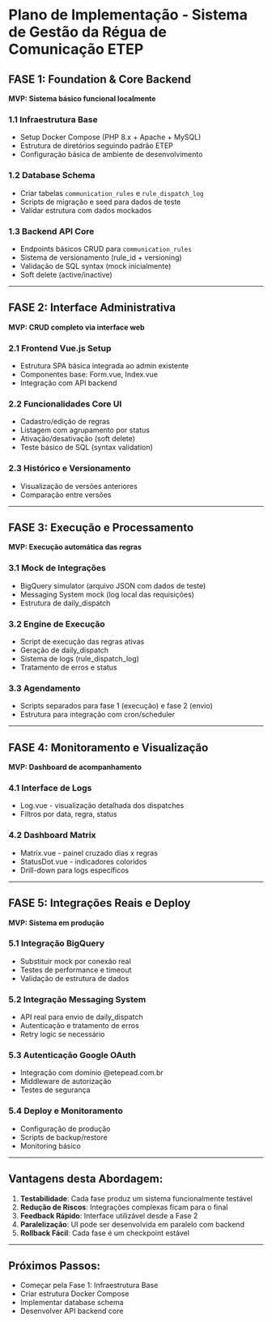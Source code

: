 # Plano de Implementação - Sistema de Gestão da Régua de Comunicação ETEP

## **FASE 1: Foundation & Core Backend**
**MVP: Sistema básico funcional localmente**

### 1.1 Infraestrutura Base
- Setup Docker Compose (PHP 8.x + Apache + MySQL)
- Estrutura de diretórios seguindo padrão ETEP
- Configuração básica de ambiente de desenvolvimento

### 1.2 Database Schema
- Criar tabelas `communication_rules` e `rule_dispatch_log`
- Scripts de migração e seed para dados de teste
- Validar estrutura com dados mockados

### 1.3 Backend API Core
- Endpoints básicos CRUD para `communication_rules`
- Sistema de versionamento (rule_id + versioning)
- Validação de SQL syntax (mock inicialmente)
- Soft delete (active/inactive)

---

## **FASE 2: Interface Administrativa**
**MVP: CRUD completo via interface web**

### 2.1 Frontend Vue.js Setup
- Estrutura SPA básica integrada ao admin existente
- Componentes base: Form.vue, Index.vue
- Integração com API backend

### 2.2 Funcionalidades Core UI
- Cadastro/edição de regras
- Listagem com agrupamento por status
- Ativação/desativação (soft delete)
- Teste básico de SQL (syntax validation)

### 2.3 Histórico e Versionamento
- Visualização de versões anteriores
- Comparação entre versões

---

## **FASE 3: Execução e Processamento**
**MVP: Execução automática das regras**

### 3.1 Mock de Integrações
- BigQuery simulator (arquivo JSON com dados de teste)
- Messaging System mock (log local das requisições)
- Estrutura de daily_dispatch

### 3.2 Engine de Execução
- Script de execução das regras ativas
- Geração de daily_dispatch
- Sistema de logs (rule_dispatch_log)
- Tratamento de erros e status

### 3.3 Agendamento
- Scripts separados para fase 1 (execução) e fase 2 (envio)
- Estrutura para integração com cron/scheduler

---

## **FASE 4: Monitoramento e Visualização**
**MVP: Dashboard de acompanhamento**

### 4.1 Interface de Logs
- Log.vue - visualização detalhada dos dispatches
- Filtros por data, regra, status

### 4.2 Dashboard Matrix
- Matrix.vue - painel cruzado dias x regras
- StatusDot.vue - indicadores coloridos
- Drill-down para logs específicos

---

## **FASE 5: Integrações Reais e Deploy**
**MVP: Sistema em produção**

### 5.1 Integração BigQuery
- Substituir mock por conexão real
- Testes de performance e timeout
- Validação de estrutura de dados

### 5.2 Integração Messaging System
- API real para envio de daily_dispatch
- Autenticação e tratamento de erros
- Retry logic se necessário

### 5.3 Autenticação Google OAuth
- Integração com domínio @etepead.com.br
- Middleware de autorização
- Testes de segurança

### 5.4 Deploy e Monitoramento
- Configuração de produção
- Scripts de backup/restore
- Monitoring básico

---

## **Vantagens desta Abordagem:**

1. **Testabilidade**: Cada fase produz um sistema funcionalmente testável
2. **Redução de Riscos**: Integrações complexas ficam para o final
3. **Feedback Rápido**: Interface utilizável desde a Fase 2
4. **Paralelização**: UI pode ser desenvolvida em paralelo com backend
5. **Rollback Fácil**: Cada fase é um checkpoint estável

---

## **Próximos Passos:**
- Começar pela Fase 1: Infraestrutura Base
- Criar estrutura Docker Compose
- Implementar database schema
- Desenvolver API backend core